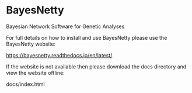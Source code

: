 # BayesNetty
Bayesian Network Software for Genetic Analyses

For full details on how to install and use BayesNetty please use the BayesNetty website:

https://bayesnetty.readthedocs.io/en/latest/

If the website is not available then please download the docs directory and view the website offline:

docs/index.html
